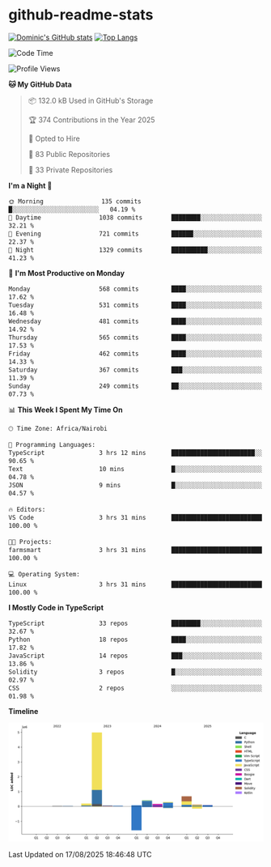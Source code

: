 # github-readme-stats
[![Dominic's GitHub stats](https://github-readme-stats.vercel.app/api?username=Domengo&show_icons=true)](https://github.com/anuraghazra/github-readme-stats)
[![Top Langs](https://github-readme-stats.vercel.app/api/top-langs/?username=Domengo&show_icons=true)](https://github.com/Domengo/github-readme-stats)

<!--START_SECTION:waka-->
![Code Time](http://img.shields.io/badge/Code%20Time-1%2C147%20hrs%2028%20mins-blue)

![Profile Views](http://img.shields.io/badge/Profile%20Views-0-blue)

**🐱 My GitHub Data** 

> 📦 132.0 kB Used in GitHub's Storage 
 > 
> 🏆 374 Contributions in the Year 2025
 > 
> 💼 Opted to Hire
 > 
> 📜 83 Public Repositories 
 > 
> 🔑 33 Private Repositories 
 > 
**I'm a Night 🦉** 

```text
🌞 Morning                135 commits         █░░░░░░░░░░░░░░░░░░░░░░░░   04.19 % 
🌆 Daytime                1038 commits        ████████░░░░░░░░░░░░░░░░░   32.21 % 
🌃 Evening                721 commits         ██████░░░░░░░░░░░░░░░░░░░   22.37 % 
🌙 Night                  1329 commits        ██████████░░░░░░░░░░░░░░░   41.23 % 
```
📅 **I'm Most Productive on Monday** 

```text
Monday                   568 commits         ████░░░░░░░░░░░░░░░░░░░░░   17.62 % 
Tuesday                  531 commits         ████░░░░░░░░░░░░░░░░░░░░░   16.48 % 
Wednesday                481 commits         ████░░░░░░░░░░░░░░░░░░░░░   14.92 % 
Thursday                 565 commits         ████░░░░░░░░░░░░░░░░░░░░░   17.53 % 
Friday                   462 commits         ████░░░░░░░░░░░░░░░░░░░░░   14.33 % 
Saturday                 367 commits         ███░░░░░░░░░░░░░░░░░░░░░░   11.39 % 
Sunday                   249 commits         ██░░░░░░░░░░░░░░░░░░░░░░░   07.73 % 
```


📊 **This Week I Spent My Time On** 

```text
🕑︎ Time Zone: Africa/Nairobi

💬 Programming Languages: 
TypeScript               3 hrs 12 mins       ███████████████████████░░   90.65 % 
Text                     10 mins             █░░░░░░░░░░░░░░░░░░░░░░░░   04.78 % 
JSON                     9 mins              █░░░░░░░░░░░░░░░░░░░░░░░░   04.57 % 

🔥 Editors: 
VS Code                  3 hrs 31 mins       █████████████████████████   100.00 % 

🐱‍💻 Projects: 
farmsmart                3 hrs 31 mins       █████████████████████████   100.00 % 

💻 Operating System: 
Linux                    3 hrs 31 mins       █████████████████████████   100.00 % 
```

**I Mostly Code in TypeScript** 

```text
TypeScript               33 repos            ████████░░░░░░░░░░░░░░░░░   32.67 % 
Python                   18 repos            ████░░░░░░░░░░░░░░░░░░░░░   17.82 % 
JavaScript               14 repos            ███░░░░░░░░░░░░░░░░░░░░░░   13.86 % 
Solidity                 3 repos             █░░░░░░░░░░░░░░░░░░░░░░░░   02.97 % 
CSS                      2 repos             ░░░░░░░░░░░░░░░░░░░░░░░░░   01.98 % 
```



**Timeline**

![Lines of Code chart](https://raw.githubusercontent.com/Domengo/Domengo/main/assets/bar_graph.png)


 Last Updated on 17/08/2025 18:46:48 UTC
<!--END_SECTION:waka-->


